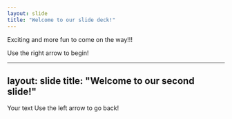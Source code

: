 ```yaml
---
layout: slide
title: "Welcome to our slide deck!"
---
```

Exciting and more fun to come on the way!!!

Use the right arrow to begin!

---
layout: slide
title: "Welcome to our second slide!"
---
Your text
Use the left arrow to go back!

